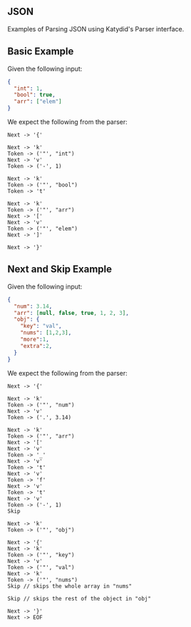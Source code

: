 ## JSON

Examples of Parsing JSON using Katydid's Parser interface.

## Basic Example

Given the following input:

```json
{
  "int": 1,
  "bool": true,
  "arr": ["elem"]
}
```

We expect the following from the parser:

```
Next -> '{'

Next -> 'k'
Token -> ('"', "int")
Next -> 'v'
Token -> ('-', 1)

Next -> 'k'
Token -> ('"', "bool")
Token -> 't'

Next -> 'k'
Token -> ('"', "arr")
Next -> '['
Next -> 'v'
Token -> ('"', "elem")
Next -> ']'

Next -> '}'
```

## Next and Skip Example

Given the following input:

```json
{
  "num": 3.14,
  "arr": [null, false, true, 1, 2, 3],
  "obj": {
    "key": "val",
    "nums": [1,2,3],
    "more":1,
    "extra":2,
  }
}
```

We expect the following from the parser:

```
Next -> '{'

Next -> 'k'
Token -> ('"', "num")
Next -> 'v'
Token -> ('.', 3.14)

Next -> 'k'
Token -> ('"', "arr")
Next -> '['
Next -> 'v'
Token -> '_'
Next -> 'v'
Token -> 't'
Next -> 'v'
Token -> 'f'
Next -> 'v'
Token -> 't'
Next -> 'v'
Token -> ('-', 1)
Skip

Next -> 'k'
Token -> ('"', "obj")

Next -> '{'
Next -> 'k'
Token -> ('"', "key")
Next -> 'v'
Token -> ('"', "val")
Next -> 'k'
Token -> ('"', "nums")
Skip // skips the whole array in "nums"

Skip // skips the rest of the object in "obj"

Next -> '}'
Next -> EOF
```
